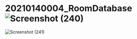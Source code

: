 # 20210140004_RoomDatabase![Screenshot (240)](https://github.com/Ghani1212/20210140004_RoomDatabase/assets/115467223/dddbb8a7-01d1-430c-926b-e5b210ee2e6c)
![Screenshot (241)](https://github.com/Ghani1212/20210140004_RoomDatabase/assets/115467223/358bbd6c-e446-4376-8782-ae0960816096)
